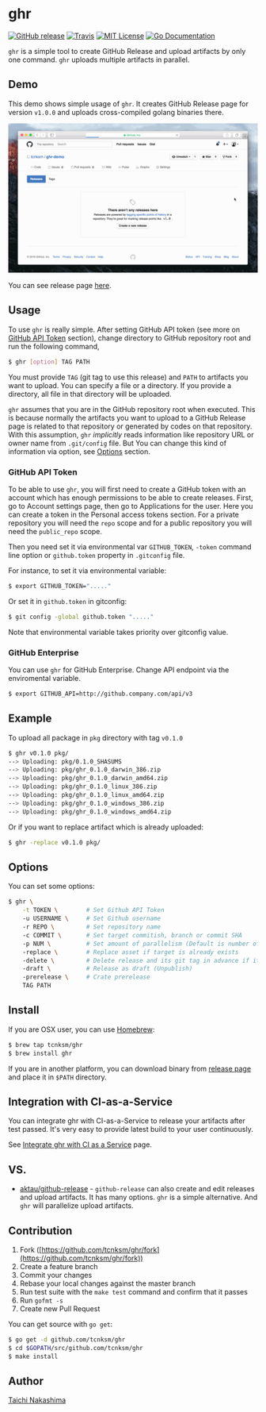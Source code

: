 ghr
====

[![GitHub release](http://img.shields.io/github/release/tcnksm/ghr.svg?style=flat-square)][release]
[![Travis](https://img.shields.io/travis/tcnksm/ghr.svg?style=flat-square)](https://travis-ci.org/tcnksm/ghr)
[![MIT License](http://img.shields.io/badge/license-MIT-blue.svg?style=flat-square)][license]
[![Go Documentation](http://img.shields.io/badge/go-documentation-blue.svg?style=flat-square)][godocs]

[release]: https://github.com/tcnksm/ghr/releases
[license]: https://github.com/tcnksm/ghr/blob/master/LICENSE
[godocs]: http://godoc.org/github.com/tcnksm/ghr

`ghr` is a simple tool to create GitHub Release and upload artifacts by only one command. `ghr` uploads multiple artifacts in parallel. 

## Demo

This demo shows simple usage of `ghr`. It creates GitHub Release page for version `v1.0.0` and uploads cross-compiled golang binaries there. 

![](doc/ghr.gif)

You can see release page [here](https://github.com/tcnksm/ghr-demo/releases/tag/v1.0.0).

## Usage

To use `ghr` is really simple. After setting GitHub API token (see more on [GitHub API Token](#github-api-token) section), change directory to GitHub repository root and run the following command,

```bash
$ ghr [option] TAG PATH
```

You must provide `TAG` (git tag to use this release) and `PATH` to artifacts you want to upload. You can specify a file or a directory. If you provide a directory, all file in that directory will be uploaded.

`ghr` assumes that you are in the GitHub repository root when executed. This is because normally the artifacts you want to upload to a GitHub Release page is related to that repository or generated by codes on that repository. With this assumption, `ghr` *implicitly* reads information like repository URL or owner name from `.git/config` file. But You can change this kind of information via option, see [Options](#options) section. 

### GitHub API Token 

To be able to use `ghr`, you will first need to create a GitHub token with an account which has enough permissions to be able to create releases. First, go to Account settings page, then go to Applications for the user. Here you can create a token in the Personal access tokens section. For a private repository you will need the `repo` scope and for a public repository you will need the `public_repo` scope.

Then you need set it via environmental var `GITHUB_TOKEN`, `-token` command line option or `github.token` property in `.gitconfig` file.

For instance, to set it via environmental variable:

```bash
$ export GITHUB_TOKEN="....."
```

Or set it in `github.token` in gitconfig:

```bash
$ git config -global github.token "....."
```

Note that environmental variable takes priority over gitconfig value.

### GitHub Enterprise

You can use `ghr` for GitHub Enterprise. Change API endpoint via the enviromental variable.

```bash
$ export GITHUB_API=http://github.company.com/api/v3
```

## Example

To upload all package in `pkg` directory with tag `v0.1.0`

```bash
$ ghr v0.1.0 pkg/
--> Uploading: pkg/0.1.0_SHASUMS
--> Uploading: pkg/ghr_0.1.0_darwin_386.zip
--> Uploading: pkg/ghr_0.1.0_darwin_amd64.zip
--> Uploading: pkg/ghr_0.1.0_linux_386.zip
--> Uploading: pkg/ghr_0.1.0_linux_amd64.zip
--> Uploading: pkg/ghr_0.1.0_windows_386.zip
--> Uploading: pkg/ghr_0.1.0_windows_amd64.zip
```

Or if you want to replace artifact which is already uploaded:

```bash
$ ghr -replace v0.1.0 pkg/
```

## Options

You can set some options:

```bash
$ ghr \
    -t TOKEN \        # Set Github API Token
    -u USERNAME \     # Set Github username
    -r REPO \         # Set repository name
    -c COMMIT \       # Set target commitish, branch or commit SHA
    -p NUM \          # Set amount of parallelism (Default is number of CPU)
    -replace \        # Replace asset if target is already exists
    -delete \         # Delete release and its git tag in advance if it exists
    -draft \          # Release as draft (Unpublish)
    -prerelease \     # Crate prerelease
    TAG PATH
```

## Install

If you are OSX user, you can use [Homebrew](http://brew.sh/):

```bash
$ brew tap tcnksm/ghr
$ brew install ghr
```

If you are in another platform, you can download binary from [release page](https://github.com/tcnksm/ghr/releases) and place it in `$PATH` directory.

## Integration with CI-as-a-Service

You can integrate ghr with CI-as-a-Service to release your artifacts after test passed. It's very easy to provide latest build to your user continuously.

See [Integrate ghr with CI as a Service](https://github.com/tcnksm/ghr/wiki/Integrate-ghr-with-CI-as-a-Service) page.

## VS.

- [aktau/github-release](https://github.com/aktau/github-release) - `github-release` can also create and edit releases and upload artifacts. It has many options. `ghr` is a simple alternative. And `ghr` will parallelize upload artifacts.

## Contribution

1. Fork ([https://github.com/tcnksm/ghr/fork](https://github.com/tcnksm/ghr/fork))
1. Create a feature branch
1. Commit your changes
1. Rebase your local changes against the master branch
1. Run test suite with the `make test` command and confirm that it passes
1. Run `gofmt -s`
1. Create new Pull Request

You can get source with `go get`:

```bash
$ go get -d github.com/tcnksm/ghr
$ cd $GOPATH/src/github.com/tcnksm/ghr
$ make install
```

## Author

[Taichi Nakashima](https://github.com/tcnksm)
